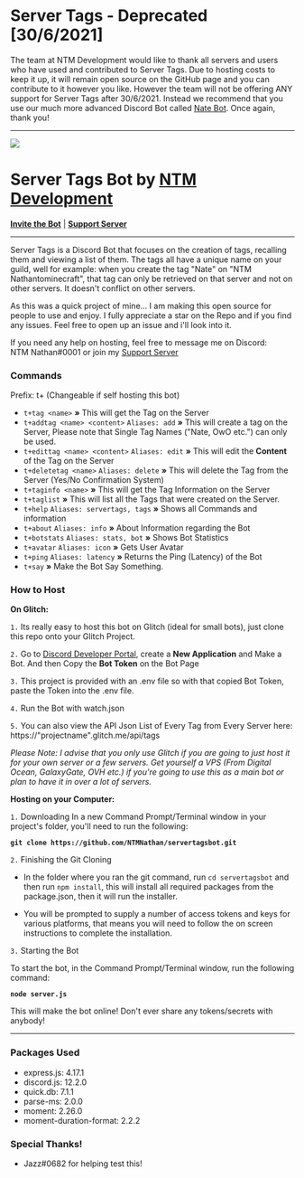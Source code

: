 # Server Tags - Deprecated [30/6/2021]
The team at NTM Development would like to thank all servers and users who have used and contributed to Server Tags. Due to hosting costs to keep it up, it will remain open source on the GitHub page and you can contribute to it however you like. However the team will not be offering ANY support for Server Tags after 30/6/2021. Instead we recommend that you use our much more advanced Discord Bot called [Nate Bot](https://natebot.xyz/). Once again, thank you!

<hr>
<img src="https://i.imgur.com/5qnd7Mb.png">

# Server Tags Bot by [NTM Development](https://dev.ntmnathan.com/)
**[Invite the Bot](https://discordapp.com/oauth2/authorize?client_id=649805592059183134&scope=bot&permissions=117760)** | **[Support Server](https://discordapp.com/invite/G2rb53z)**
<hr>

Server Tags is a Discord Bot that focuses on the creation of tags, recalling them and viewing a list of them. The tags all have a unique name on your guild, well for example: when you create the tag "Nate" on "NTM Nathantominecraft", that tag can only be retrieved on that server and not on other servers. It doesn't conflict on other servers.

As this was a quick project of mine... I am making this open source for people to use and enjoy. I fully appreciate a star on the Repo and if you find any issues. Feel free to open up an issue and i'll look into it.

If you need any help on hosting, feel free to message me on Discord:<br>NTM Nathan#0001 or join my [Support Server](https://discord.gg/G2rb53z)

<h3>Commands</h3>
Prefix: t+ (Changeable if self hosting this bot)

- `t+tag <name>` **»** This will get the Tag on the Server
- `t+addtag <name> <content>` `Aliases: add` **»** This will create a tag on the Server, Please note that Single Tag Names ("Nate, OwO etc.") can only be used.
- `t+edittag <name> <content>` `Aliases: edit` **»** This will edit the **Content** of the Tag on the Server
- `t+deletetag <name>` `Aliases: delete` **»** This will delete the Tag from the Server (Yes/No Confirmation System)
- `t+taginfo <name>` **»** This will get the Tag Information on the Server
- `t+taglist` **»** This will list all the Tags that were created on the Server.
- `t+help` `Aliases: servertags, tags` **»** Shows all Commands and information
- `t+about` `Aliases: info` **»** About Information regarding the Bot
- `t+botstats` `Aliases: stats, bot` **»** Shows Bot Statistics
- `t+avatar` `Aliases: icon` **»** Gets User Avatar
- `t+ping` `Aliases: latency` **»** Returns the Ping (Latency) of the Bot
- `t+say` **»** Make the Bot Say Something.

<h3>
  How to Host
</h3>

**On Glitch:**

`1.` Its really easy to host this bot on Glitch (ideal for small bots), just clone this repo onto your Glitch Project.

`2.` Go to [Discord Developer Portal](https://discordapp.com/developers/applications/), create a **New Application** and Make a Bot. And then Copy the **Bot Token** on the Bot Page

`3.` This project is provided with an .env file so with that copied Bot Token, paste the Token into the .env file.

`4.` Run the Bot with watch.json

`5.` You can also view the API Json List of Every Tag from Every Server here: https://"projectname".glitch.me/api/tags

*Please Note: I advise that you only use Glitch if you are going to just host it for your own server or a few servers. Get yourself a VPS (From Digital Ocean, GalaxyGate, OVH etc.) if you're going to use this as a main bot or plan to have it in over a lot of servers.*

**Hosting on your Computer:**

`1.` Downloading
In a new Command Prompt/Terminal window in your project's folder, you'll need to run the following:

**`git clone https://github.com/NTMNathan/servertagsbot.git`**

`2.` Finishing the Git Cloning

- In the folder where you ran the git command, run `cd servertagsbot` and then run `npm install`, this will install all required packages from the package.json, then it will run the installer.

- You will be prompted to supply a number of access tokens and keys for various platforms, that means you will need to follow the on screen instructions to complete the installation.

`3.` Starting the Bot

To start the bot, in the Command Prompt/Terminal window, run the following command:

**`node server.js`**

This will make the bot online! Don't ever share any tokens/secrets with anybody!

<hr>

<h3>
  Packages Used
</h3>

- express.js: 4.17.1
- discord.js: 12.2.0 
- quick.db: 7.1.1
- parse-ms: 2.0.0
- moment: 2.26.0
- moment-duration-format: 2.2.2

<h3>
  Special Thanks!
</h3>

- Jazz#0682 for helping test this!
